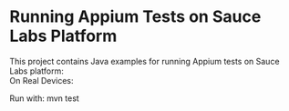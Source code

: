 # Running Appium Tests on Sauce Labs Platform
This project contains Java examples for running Appium tests on Sauce Labs platform:  
On Real Devices:  

Run with: mvn test
